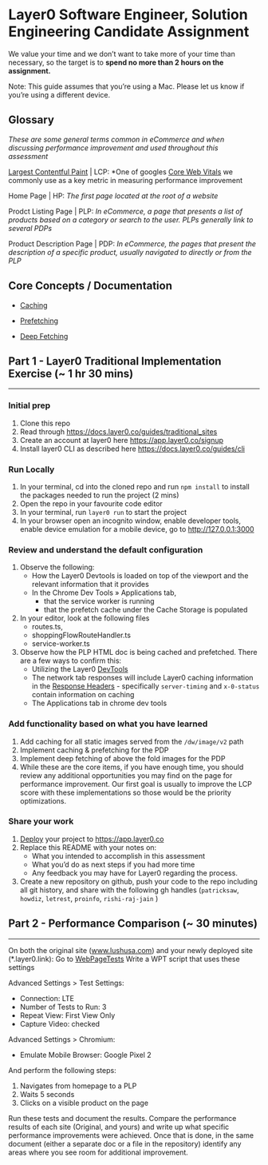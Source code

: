 # Layer0 Software Engineer, Solution Engineering Candidate Assignment

We value your time and we don’t want to take more of your time than necessary, so the target is to **spend no more than 2 hours on the assignment.**

Note: This guide assumes that you’re using a Mac. Please let us know if you’re using a different device.

## Glossary
*These are some general terms common in eCommerce and when discussing performance improvement and used throughout this assessment*

[Largest Contentful Paint](https://web.dev/lcp/) | LCP: *One of googles [Core Web Vitals](https://web.dev/vitals/) we commonly use as a key metric in measuring performance improvement

Home Page | HP: *The first page located at the root of a website*

Prodct Listing Page | PLP: *In eCommerce, a page that presents a list of products based on a category or search to the user. PLPs generally link to several PDPs*

Product Description Page | PDP: *In eCommerce, the pages that present the description of a specific product, usually navigated to directly or from the PLP*


## Core Concepts / Documentation

* [Caching](https://docs.layer0.co/guides/caching)

* [Prefetching](https://docs.layer0.co/guides/prefetching)

* [Deep Fetching](https://docs.layer0.co/guides/prefetching#section_deep_fetching)

## Part 1 - Layer0 Traditional Implementation Exercise (~ 1 hr 30 mins)
***

### Initial prep
1. Clone this repo
2. Read through https://docs.layer0.co/guides/traditional_sites
3. Create an account at layer0 here https://app.layer0.co/signup
4. Install layer0 CLI as described here https://docs.layer0.co/guides/cli

### Run Locally
1. In your terminal, cd into the cloned repo and run ```npm install``` to install the packages needed to run the project (2 mins)
2. Open the repo in your favourite code editor
3. In your terminal, run ```layer0 run``` to start the project
4. In your browser open an incognito window, enable developer tools, enable device emulation for a mobile device, go to http://127.0.0.1:3000

### Review and understand the default configuration
1. Observe the following:
    * How the Layer0 Devtools is loaded on top of the viewport and the relevant information that it provides
    * In the Chrome Dev Tools » Applications tab,
        * that the service worker is running
        * that the prefetch cache under the Cache Storage is populated
2. In your editor, look at the following files
    * routes.ts,
    * shoppingFlowRouteHandler.ts
    * service-worker.ts
3. Observe how the PLP HTML doc is being cached and prefetched. There are a few ways to confirm this:
    * Utilizing the Layer0 [DevTools](https://docs.layer0.co/guides/devtools)
    * The network tab responses will include Layer0 caching information in the [Response Headers](https://docs.layer0.co/guides/response_headers#section_server_timing) - specifically `server-timing` and `x-0-status` contain information on caching
    * The Applications tab in chrome dev tools

### Add functionality based on what you have learned
1. Add caching for all static images served from the `/dw/image/v2` path
2. Implement caching & prefetching for the PDP
3. Implement deep fetching of above the fold images for the PDP
4. While these are the core items, if you have enough time, you should review any additional opportunities you may find on the page for performance improvement. Our first goal is usually to improve the LCP score with these implementations so those would be the priority optimizations.

### Share your work
1. [Deploy](https://docs.layer0.co/guides/deploying) your project to https://app.layer0.co
2. Replace this README with your notes on:
    * What you intended to accomplish in this assessment
    * What you’d do as next steps if you had more time
    * Any feedback you may have for Layer0 regarding the process.
3. Create a new repository on github, push your code to the repo including all git history, and share with the following gh handles (`patricksaw`, `howdiz`, `letrest`, `proinfo`, `rishi-raj-jain` )

## Part 2 - Performance Comparison (~ 30 minutes)
***

On both the original site (www.lushusa.com) and your newly deployed site (*.layer0.link):
Go to [WebPageTests](https://www.webpagetest.org/) Write a WPT script that uses these settings

Advanced Settings > Test Settings:
* Connection: LTE
* Number of Tests to Run: 3
* Repeat View: First View Only
* Capture Video: checked

Advanced Settings > Chromium:
* Emulate Mobile Browser: Google Pixel 2

And perform the following steps:
1. Navigates from homepage to a PLP
2. Waits 5 seconds
3. Clicks on a visible product on the page

Run these tests and document the results. Compare the performance results of each site (Original, and yours) and write up what specific performance improvements were achieved. Once that is done, in the same document (either a separate doc or a file in the repository) identify any areas where you see room for additional improvement.
